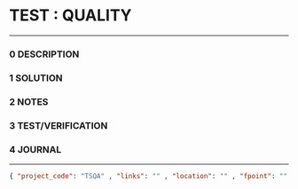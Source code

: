# TEST : QUALITY
--------------------------------
### 0 DESCRIPTION


### 1 SOLUTION


### 2 NOTES


### 3 TEST/VERIFICATION


### 4 JOURNAL



--------------------------------
```json
{ "project_code": "TSQA" , "links": "" , "location": "" , "fpoint": "" }
```
